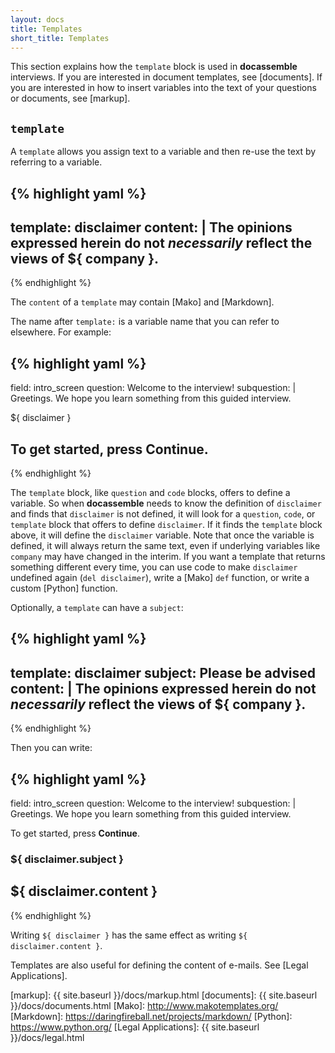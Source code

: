```yaml
---
layout: docs
title: Templates
short_title: Templates
---
```


This section explains how the `template` block is used in
**docassemble** interviews.  If you are interested in document
templates, see [documents].  If you are interested in how to insert
variables into the text of your questions or documents, see [markup].

## `template`

A `template` allows you assign text to a variable and then re-use the
text by referring to a variable.

{% highlight yaml %}
---
template: disclaimer
content: |
  The opinions expressed herein do not *necessarily* reflect the views
  of ${ company }.
---
{% endhighlight %}

The `content` of a `template` may contain [Mako] and [Markdown].

The name after `template:` is a variable name that you can refer to
elsewhere.  For example:

{% highlight yaml %}
---
field: intro_screen
question: Welcome to the interview!
subquestion: |
  Greetings.  We hope you learn something from this guided interview.

  ${ disclaimer }

  To get started, press **Continue**.
---
{% endhighlight %}

The `template` block, like `question` and `code` blocks, offers to
define a variable.  So when **docassemble** needs to know the
definition of `disclaimer` and finds that `disclaimer` is not defined,
it will look for a `question`, `code`, or `template` block that offers
to define `disclaimer`.  If it finds the `template` block above, it
will define the `disclaimer` variable.  Note that once the variable is
defined, it will always return the same text, even if underlying
variables like `company` may have changed in the interim.  If you want
a template that returns something different every time, you can use
code to make `disclaimer` undefined again (`del disclaimer`), write a
[Mako] `def` function, or write a custom [Python] function.

Optionally, a `template` can have a `subject`:

{% highlight yaml %}
---
template: disclaimer
subject: Please be advised
content: |
  The opinions expressed herein do not *necessarily* reflect the views
  of ${ company }.
---
{% endhighlight %}

Then you can write:

{% highlight yaml %}
---
field: intro_screen
question: Welcome to the interview!
subquestion: |
  Greetings.  We hope you learn something from this guided interview.

  To get started, press **Continue**.

  ### ${ disclaimer.subject }

  ${ disclaimer.content }
---
{% endhighlight %}

Writing `${ disclaimer }` has the same effect as writing
`${ disclaimer.content }`.

Templates are also useful for defining the content of e-mails.  See
[Legal Applications].

[markup]: {{ site.baseurl }}/docs/markup.html
[documents]: {{ site.baseurl }}/docs/documents.html
[Mako]: http://www.makotemplates.org/
[Markdown]: https://daringfireball.net/projects/markdown/
[Python]: https://www.python.org/
[Legal Applications]: {{ site.baseurl }}/docs/legal.html
